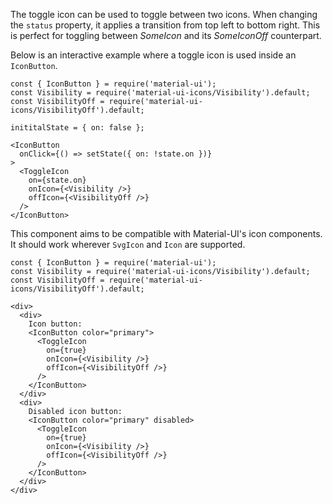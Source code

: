 The toggle icon can be used to toggle between two icons. When changing the `status` property, it applies a transition from top left to bottom right. This is perfect for toggling between _SomeIcon_ and its _SomeIconOff_ counterpart.

Below is an interactive example where a toggle icon is used inside an `IconButton`.

```
const { IconButton } = require('material-ui');
const Visibility = require('material-ui-icons/Visibility').default;
const VisibilityOff = require('material-ui-icons/VisibilityOff').default;

inititalState = { on: false };

<IconButton
  onClick={() => setState({ on: !state.on })}
>
  <ToggleIcon
    on={state.on}
    onIcon={<Visibility />}
    offIcon={<VisibilityOff />}
  />
</IconButton>
```

This component aims to be compatible with Material-UI's icon components. It should work wherever `SvgIcon` and `Icon` are supported.

```
const { IconButton } = require('material-ui');
const Visibility = require('material-ui-icons/Visibility').default;
const VisibilityOff = require('material-ui-icons/VisibilityOff').default;

<div>
  <div>
    Icon button:
    <IconButton color="primary">
      <ToggleIcon
        on={true}
        onIcon={<Visibility />}
        offIcon={<VisibilityOff />}
      />
    </IconButton>
  </div>
  <div>
    Disabled icon button:
    <IconButton color="primary" disabled>
      <ToggleIcon
        on={true}
        onIcon={<Visibility />}
        offIcon={<VisibilityOff />}
      />
    </IconButton>
  </div>
</div>
```
